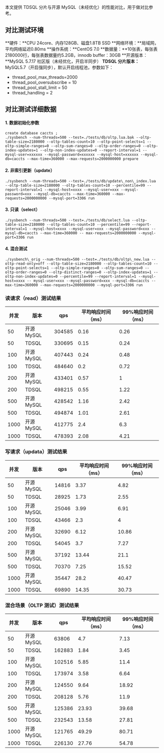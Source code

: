 
本文提供 TDSQL 分片与开源 MySQL（未经优化）的性能对比，用于做对比参考。

## 对比测试环境
**硬件：**CPU 24core、内存128GB、磁盘1.8TB SSD
**网络环境：**局域网，平均网络延迟0.80ms
**操作系统：**CentOS 7.0
**数据量：**10张表，每张表2180000行，每张表数据量约5.2GB，innodb buffer：30GB
**开源版本：**MySQL 5.7.17 社区版（未经优化，开启半同步）
**TDSQL 分片版本：** MySQL5.7（开启强同步），默认开启线程池，参数如下：
- thread\_pool\_max\_threads=2000
- thread\_pool\_oversubscribe = 10
- thread\_pool\_stall\_limit = 50
- thread\_handling = 2

## 对比测试详细数据
#### 1. 数据初始化参数
```
create database caccts ;
./sysbench --num-threads=500 --test=./tests/db/oltp.lua.bak --oltp-table-size=2180000 --oltp-tables-count=10 --oltp-point-selects=1 --oltp-simple-ranges=0 --oltp-sum-ranges=0 --oltp-order-ranges=0 --oltp-index-updates=1 --oltp-non-index-updates=0 --report-interval=1 --mysql-user=xxxxxx --mysql-password=xxxxxx --mysql-host=xxxxxx --mysql-db=caccts --max-time=360000 --max-requests=2000000000 prepare

```

#### 2. 非索引更新（update）
```
./sysbench --num-threads=500 --test=./tests/db/update\_non\_index.lua --oltp-table-size=2180000 --oltp-tables-count=10 --percentile=99 --report-interval=1 --mysql-host=xxxx --mysql-user=xxx --mysql-password=xxx --mysql-db=caccts --max-time=360000 --max-requests=2000000000 --mysql-port=3306 run

```

#### 3. 只读（select）
```
./sysbench --num-threads=500 --test=./tests/db/select.lua --oltp-table-size=2180000 --oltp-tables-count=10 --percentile=99 --report-interval=1 --mysql-host=xxxx --mysql-user=xxx --mysql-password=xxx --mysql-db=caccts --max-time=360000 -- max-requests=2000000000 --mysql-port=3306 run

```

#### 4. 混合测试
```
./sysbench\_orig --num-threads=500 --test=./tests/db/oltp\_new.lua --oltp-read-only=off --oltp-table-size=2180000 --oltp-tables-count=10 --oltp-point-selects=1 --oltp-simple-ranges=0 --oltp-sum-ranges=0 --oltp-order-ranges=0 --oltp-distinct-ranges=0 --oltp-index-updates=1 --oltp-non-index-updates=0 --percentile=99 --report-interval=1 --mysql-host=xxxx -- mysql-user=xxx --mysql-password=xxx --mysql-db=caccts --max-time=360000 --max-requests=2000000000 --mysql-port=3306 run

```

### 读请求（read）测试结果

| 并发 | 版本 | qps | 平均响应时间（ms） | 99%响应时间（ms） |
| --- | --- | --- | --- | --- |
| 50 | 开源 MySQL | 304585 | 0.16 | 0.26 |
| 50 | TDSQL | 330695 | 0.15 | 0.24 |
| 100 | 开源 MySQL | 407443 | 0.24 | 0.48 |
| 100 | TDSQL | 484640 | 0.2 | 0.72 |
| 200 | 开源 MySQL | 433401 | 0.57 | 1 |
| 200| TDSQL | 498215 | 0.55 | 1.22 |
| 500 | 开源 MySQL | 428542 | 1.16 | 2.42 |
| 500 | TDSQL | 494874 | 1.01 | 2.61 |
| 1000 | 开源 MySQL | 412775 | 2.4 | 6.3 |
| 1000 | TDSQL | 478393 | 2.08 | 4.21 |

### 写请求（updata）测试结果

| 并发 | 版本 | qps | 平均响应时间（ms） | 99%响应时间（ms） |
| --- | --- | --- | --- | --- |
| 50 | 开源 MySQL | 14816 | 3.37 | 4.82 |
| 50 | TDSQL | 28925 | 1.73 | 2.55 |
| 100 | 开源 MySQL | 25046 | 3.99 | 6.91 |
| 100 | TDSQL | 43466 | 2.3 | 4 |
| 200 | 开源 MySQL | 32690 | 6.12 | 10.86 |
| 200 | TDSQL | 54045 | 3.7 | 7.27 |
| 500 | 开源 MySQL | 37192 | 13.44 | 21.1 |
| 500 | TDSQL | 70370 | 7.25 | 15.52 |
| 1000 | 开源 MySQL | 35447 | 28.2 | 40.47 |
| 1000 | TDSQL | 69890 | 14.35 | 30.73 |

### 混合场景（OLTP 测试）测试结果

| 并发 | 版本 | qps | 平均响应时间（ms） | 99%响应时间（ms） |
| --- | --- | --- | --- | --- |
| 50 | 开源 MySQL | 63806 | 4.7 | 7.13 |
| 50 | TDSQL | 162883 | 1.84 | 3.45 |
| 100 | 开源 MySQL | 102516 | 5.85 | 11.4 |
| 100 | TDSQL | 173974 | 3.58 | 6.64 |
| 200 | 开源 MySQL | 124550 | 9.64 | 18.92 |
| 200 | TDSQL | 208128 | 5.76 | 11.9 |
| 500 | 开源 MySQL | 125386 | 23.93 | 39.68 |
| 500 | TDSQL | 232543 | 13.58 | 27.81 |
| 1000 | 开源 MySQL | 121765 | 49.29 | 80.71 |
| 1000 | TDSQL | 226130 | 27.76 | 54.78 |

